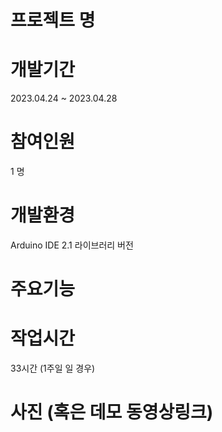 # 프로젝트 명
# 개발기간
2023.04.24 ~ 2023.04.28
# 참여인원
1 명
# 개발환경
Arduino IDE 2.1
라이브러리 버전 
# 주요기능 

# 작업시간 
33시간 (1주일 일 경우)

# 사진 (혹은 데모 동영상링크) 

